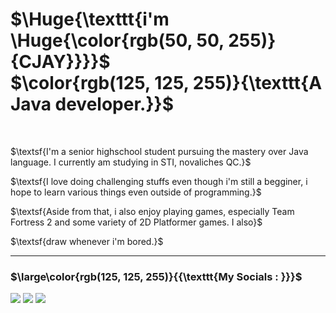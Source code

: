 <!-- README Code -->
<h1>
  $\Huge{\texttt{i'm \Huge{\color{rgb(50, 50, 255)}{CJAY}}}}$<br>
  $\color{rgb(125, 125, 255)}{\texttt{A Java developer.}}$
</h1>
<br>
<p>$\textsf{I'm a senior highschool student pursuing the mastery over Java language. I currently am studying in STI, novaliches QC.}$</p>
<p>$\textsf{I love doing challenging stuffs even though i'm still a begginer, i hope to learn various things even outside of programming.}$</p>
<p>$\textsf{Aside from that, i also enjoy playing games, especially Team Fortress 2 and some variety of 2D Platformer games. I also}$</p>
<p>$\textsf{draw whenever i'm bored.}$</p>

<hr>
<h3>$\large\color{rgb(125, 125, 255)}{{\texttt{My Socials : }}}$</h3>

[![](https://img.shields.io/badge/FACEBOOK-darkblue?style=for-the-badge)](https://web.facebook.com/cjay.gidayawan)
[![](https://img.shields.io/badge/TWITTER-blue?style=for-the-badge)](https://twitter.com/CrotchHom)
[![](https://img.shields.io/badge/NEOCITIES-yellow?style=for-the-badge)](https://sarrygeez.neocities.org)

